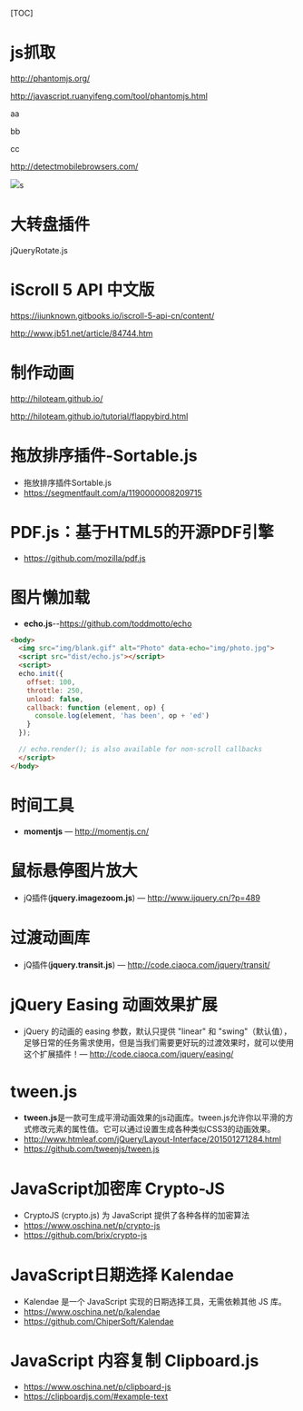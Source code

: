 [TOC]



# js抓取

http://phantomjs.org/

http://javascript.ruanyifeng.com/tool/phantomjs.html



aa

bb

cc







http://detectmobilebrowsers.com/

![](https://ws2.sinaimg.cn/large/006tNc79gy1fhsefpc5saj315u0viwin.jpg)s





# 大转盘插件

jQueryRotate.js





# iScroll 5 API 中文版

https://iiunknown.gitbooks.io/iscroll-5-api-cn/content/

http://www.jb51.net/article/84744.htm



#  制作动画

http://hiloteam.github.io/

http://hiloteam.github.io/tutorial/flappybird.html

#  拖放排序插件-Sortable.js

- 拖放排序插件Sortable.js
- https://segmentfault.com/a/1190000008209715



# PDF.js：基于HTML5的开源PDF引擎

- https://github.com/mozilla/pdf.js

# 图片懒加载

- **echo.js**--https://github.com/toddmotto/echo

```html
<body>
  <img src="img/blank.gif" alt="Photo" data-echo="img/photo.jpg">
  <script src="dist/echo.js"></script>
  <script>
  echo.init({
    offset: 100,
    throttle: 250,
    unload: false,
    callback: function (element, op) {
      console.log(element, 'has been', op + 'ed')
    }
  });

  // echo.render(); is also available for non-scroll callbacks
  </script>
</body>
```

# 时间工具

- **momentjs** — http://momentjs.cn/



# 鼠标悬停图片放大

- jQ插件(**jquery.imagezoom.js**) — http://www.ijquery.cn/?p=489



# 过渡动画库

- jQ插件(**jquery.transit.js**) — http://code.ciaoca.com/jquery/transit/



# jQuery Easing 动画效果扩展

- jQuery 的动画的 easing 参数，默认只提供 "linear" 和 "swing"（默认值），足够日常的任务需求使用，但是当我们需要更好玩的过渡效果时，就可以使用这个扩展插件！— http://code.ciaoca.com/jquery/easing/

# tween.js

- **tween.js**是一款可生成平滑动画效果的js动画库。tween.js允许你以平滑的方式修改元素的属性值。它可以通过设置生成各种类似CSS3的动画效果。
- http://www.htmleaf.com/jQuery/Layout-Interface/201501271284.html
- https://github.com/tweenjs/tween.js

#  JavaScript加密库 Crypto-JS

- CryptoJS (crypto.js) 为 JavaScript 提供了各种各样的加密算法
- https://www.oschina.net/p/crypto-js
- https://github.com/brix/crypto-js

# JavaScript日期选择 Kalendae 

- Kalendae 是一个 JavaScript 实现的日期选择工具，无需依赖其他 JS 库。
- https://www.oschina.net/p/kalendae
- https://github.com/ChiperSoft/Kalendae



# JavaScript 内容复制 Clipboard.js

- https://www.oschina.net/p/clipboard-js
- https://clipboardjs.com/#example-text